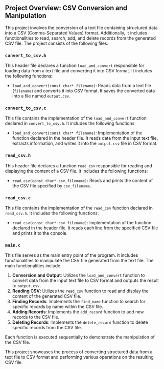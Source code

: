 ## Project Overview: CSV Conversion and Manipulation

This project involves the conversion of a text file containing structured data into a CSV (Comma-Separated Values) format. Additionally, it includes functionalities to read, search, add, and delete records from the generated CSV file. The project consists of the following files:

### `convert_to_csv.h`

This header file declares a function `load_and_convert` responsible for loading data from a text file and converting it into CSV format. It includes the following functions:

- `load_and_convert(const char* filename)`: Reads data from a text file (`filename`) and converts it into CSV format. It saves the converted data into a file named `output.csv`.

### `convert_to_csv.c`

This file contains the implementation of the `load_and_convert` function declared in `convert_to_csv.h`. It includes the following functions:

- `load_and_convert(const char* filename)`: Implementation of the function declared in the header file. It reads data from the input text file, extracts information, and writes it into the `output.csv` file in CSV format.

### `read_csv.h`

This header file declares a function `read_csv` responsible for reading and displaying the content of a CSV file. It includes the following functions:

- `read_csv(const char* csv_filename)`: Reads and prints the content of the CSV file specified by `csv_filename`.

### `read_csv.c`

This file contains the implementation of the `read_csv` function declared in `read_csv.h`. It includes the following functions:

- `read_csv(const char* csv_filename)`: Implementation of the function declared in the header file. It reads each line from the specified CSV file and prints it to the console.

### `main.c`

This file serves as the main entry point of the program. It includes functionalities to manipulate the CSV file generated from the text file. The main functionalities include:

1. **Conversion and Output**: Utilizes the `load_and_convert` function to convert data from the input text file to CSV format and outputs the result to `output.csv`.
2. **Reading CSV**: Utilizes the `read_csv` function to read and display the content of the generated CSV file.
3. **Finding Records**: Implements the `find_name` function to search for specific records by name within the CSV file.
4. **Adding Records**: Implements the `add_record` function to add new records to the CSV file.
5. **Deleting Records**: Implements the `delete_record` function to delete specific records from the CSV file.

Each function is executed sequentially to demonstrate the manipulation of the CSV file.

This project showcases the process of converting structured data from a text file to CSV format and performing various operations on the resulting CSV file.
